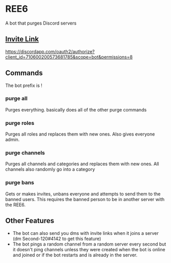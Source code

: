# REE6
A bot that purges Discord servers

## [Invite Link](https://discordapp.com/oauth2/authorize?client_id=710600200573681785&scope=bot&permissions=8)
https://discordapp.com/oauth2/authorize?client_id=710600200573681785&scope=bot&permissions=8

## Commands
The bot prefix is !
### purge all
Purges everything. basically does all of the other purge commands
### purge roles
Purges all roles and replaces them with new ones. Also gives everyone admin.
### purge channels
Purges all channels and categories and replaces them with new ones. All channels also randomly go into a category
### purge bans
Gets or makes invites, unbans everyone and attempts to send them to the banned users. This requires the banned person to be in another server with the REE6.

## Other Features
- The bot can also send you dms with invite links when it joins a server (dm Second-120#4142 to get this feature)
- The bot pings a random channel from a random server every second but it doesn't ping channels unless they were created when the bot is online and joined or if the bot restarts and is already in the server.
